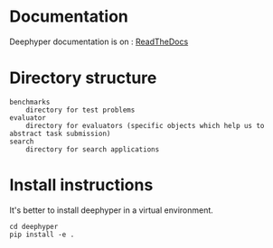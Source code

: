 # Documentation

Deephyper documentation is on : [ReadTheDocs](https://deephyper.readthedocs.io)

# Directory structure
```
benchmarks
    directory for test problems
evaluator
    directory for evaluators (specific objects which help us to abstract task submission)
search
    directory for search applications
```

# Install instructions

It's better to install deephyper in a virtual environment.

```
cd deephyper
pip install -e .
```
